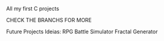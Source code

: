 All my first C projects

CHECK THE BRANCHS FOR MORE

Future Projects Ideias:
RPG Battle Simulator
Fractal Generator
